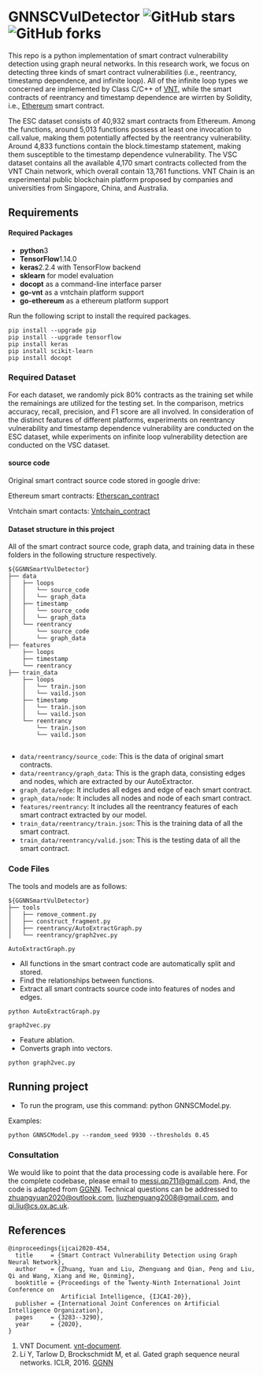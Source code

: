 # GNNSCVulDetector ![GitHub stars](https://img.shields.io/github/stars/Messi-Q/GNNSCVulDetector.svg?style=plastic) ![GitHub forks](https://img.shields.io/github/forks/Messi-Q/GNNSCVulDetector.svg?color=blue&style=plastic) 

This repo is a python implementation of smart contract vulnerability detection using graph neural networks. 
In this research work, we focus on detecting three kinds of smart contract vulnerabilities (i.e., reentrancy, timestamp dependence, and infinite loop).
All of the infinite loop types we concerned are implemented by Class C/C++ of [VNT](https://github.com/vntchain/go-vnt), 
while the smart contracts of reentrancy and timestamp dependence are wirrten by Solidity, i.e., [Ethereum](https://etherscan.io/) smart contract. 

The ESC dataset consists of 40,932 smart contracts from Ethereum. 
Among the functions, around 5,013 functions possess at least one invocation to call.value, making them potentially affected by the reentrancy vulnerability. 
Around 4,833 functions contain the block.timestamp statement, making them susceptible to the timestamp dependence vulnerability.
The VSC dataset contains all the available 4,170 smart contracts collected from the VNT Chain network, which overall contain 13,761 functions. 
VNT Chain is an experimental public blockchain platform proposed by companies and universities from Singapore, China, and Australia.

## Requirements

#### Required Packages
* **python**3
* **TensorFlow**1.14.0
* **keras**2.2.4 with TensorFlow backend
* **sklearn** for model evaluation
* **docopt** as a command-line interface parser 
* **go-vnt** as a vntchain platform support
* **go-ethereum** as a ethereum platform support

Run the following script to install the required packages.
```shell
pip install --upgrade pip
pip install --upgrade tensorflow
pip install keras
pip install scikit-learn
pip install docopt
```

### Required Dataset
For each dataset, we randomly pick 80% contracts as the training set while the remainings are utilized for the testing set. 
In the comparison, metrics accuracy, recall, precision, and F1 score are all involved. In consideration of the distinct features of different platforms, 
experiments on reentrancy vulnerability and timestamp dependence vulnerability are conducted on the ESC dataset, 
while experiments on infinite loop vulnerability detection are conducted on the VSC dataset.

#### source code
Original smart contract source code stored in google drive:

Ethereum smart contracts:  [Etherscan_contract](https://drive.google.com/open?id=1h9aFFSsL7mK4NmVJd4So7IJlFj9u0HRv)

Vntchain smart contacts: [Vntchain_contract](https://drive.google.com/open?id=1FTb__ERCOGNGM9dTeHLwAxBLw7X5Td4v)


#### Dataset structure in this project
All of the smart contract source code, graph data, and training data in these folders in the following structure respectively.
```shell
${GGNNSmartVulDetector}
├── data
│   ├── loops
│   │   └── source_code
│   │   └── graph_data
│   ├── timestamp
│   │   └── source_code
│   │   └── graph_data
│   └── reentrancy
│       └── source_code
│       └── graph_data
├── features
    ├── loops
    ├── timestamp
    └── reentrancy
├── train_data
    ├── loops
    │   └── train.json
    │   └── vaild.json
    ├── timestamp
    │   └── train.json
    │   └── vaild.json
    └── reentrancy
        └── train.json
        └── vaild.json
      

```

* `data/reentrancy/source_code`:  This is the data of original smart contracts.
* `data/reentrancy/graph_data`: This is the graph data, consisting edges and nodes, which are extracted by our AutoExtractor.
* `graph_data/edge`: It includes all edges and edge of each smart contract.
* `graph_data/node`: It includes all nodes and node of each smart contract.
* `features/reentrancy`: It includes all the reentrancy features of each smart contract extracted by our model.
* `train_data/reentrancy/train.json`: This is the training data of all the smart contract.
* `train_data/reentrancy/valid.json`: This is the testing data of all the smart contract.


### Code Files
The tools and models are as follows:
```shell
${GGNNSmartVulDetector}
├── tools
│   ├── remove_comment.py
│   ├── construct_fragment.py
│   ├── reentrancy/AutoExtractGraph.py
│   └── reentrancy/graph2vec.py
```

`AutoExtractGraph.py`
* All functions in the smart contract code are automatically split and stored.
* Find the relationships between functions.
* Extract all smart contracts source code into features of nodes and edges.
```shell
python AutoExtractGraph.py
```

`graph2vec.py`
* Feature ablation.
* Converts graph into vectors.
```shell
python graph2vec.py
```


## Running project
* To run the program, use this command: python GNNSCModel.py.

Examples:
```shell
python GNNSCModel.py --random_seed 9930 --thresholds 0.45
```

### Consultation
We would like to point that the data processing code is available here. 
For the complete codebase, please email to messi.qp711@gmail.com. And, the code is adapted from [GGNN](https://github.com/Microsoft/gated-graph-neural-network-samples).
Technical questions can be addressed to zhuangyuan2020@outlook.com, 
liuzhenguang2008@gmail.com, and qi.liu@cs.ox.ac.uk.


## References
```
@inproceedings{ijcai2020-454,
  title     = {Smart Contract Vulnerability Detection using Graph Neural Network},
  author    = {Zhuang, Yuan and Liu, Zhenguang and Qian, Peng and Liu, Qi and Wang, Xiang and He, Qinming},
  booktitle = {Proceedings of the Twenty-Ninth International Joint Conference on
               Artificial Intelligence, {IJCAI-20}},
  publisher = {International Joint Conferences on Artificial Intelligence Organization}, 
  pages     = {3283--3290},
  year      = {2020},
}

```

1. VNT Document. [vnt-document](https://github.com/vntchain/vnt-documentation).
2. Li Y, Tarlow D, Brockschmidt M, et al. Gated graph sequence neural networks. ICLR, 2016. [GGNN](https://arxiv.org/abs/1511.05493)



